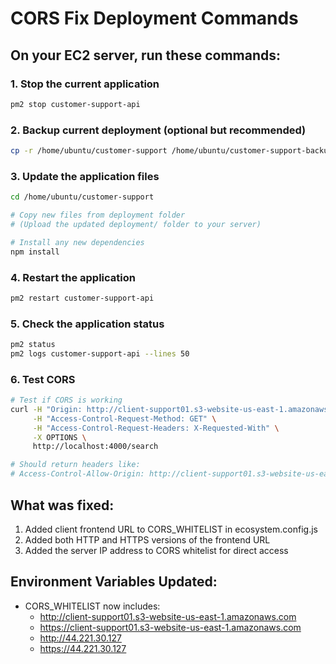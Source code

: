 # CORS Fix Deployment Commands

## On your EC2 server, run these commands:

### 1. Stop the current application
```bash
pm2 stop customer-support-api
```

### 2. Backup current deployment (optional but recommended)
```bash
cp -r /home/ubuntu/customer-support /home/ubuntu/customer-support-backup-$(date +%Y%m%d_%H%M%S)
```

### 3. Update the application files
```bash
cd /home/ubuntu/customer-support

# Copy new files from deployment folder
# (Upload the updated deployment/ folder to your server)

# Install any new dependencies
npm install
```

### 4. Restart the application
```bash
pm2 restart customer-support-api
```

### 5. Check the application status
```bash
pm2 status
pm2 logs customer-support-api --lines 50
```

### 6. Test CORS
```bash
# Test if CORS is working
curl -H "Origin: http://client-support01.s3-website-us-east-1.amazonaws.com" \
     -H "Access-Control-Request-Method: GET" \
     -H "Access-Control-Request-Headers: X-Requested-With" \
     -X OPTIONS \
     http://localhost:4000/search

# Should return headers like:
# Access-Control-Allow-Origin: http://client-support01.s3-website-us-east-1.amazonaws.com
```

## What was fixed:
1. Added client frontend URL to CORS_WHITELIST in ecosystem.config.js
2. Added both HTTP and HTTPS versions of the frontend URL
3. Added the server IP address to CORS whitelist for direct access

## Environment Variables Updated:
- CORS_WHITELIST now includes:
  - http://client-support01.s3-website-us-east-1.amazonaws.com
  - https://client-support01.s3-website-us-east-1.amazonaws.com
  - http://44.221.30.127
  - https://44.221.30.127
